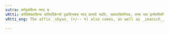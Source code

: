 ```yaml
---
sutra: वर्णदृढादिभ्यः ष्यञ् च
vRtti: वर्णविशेषवाचिभ्यः प्रातिपदिकेभ्यो दृढादिभ्यश्च ष्यञ् प्रत्ययो भवति, चकारादिमनिच्च, तस्य भाव इत्येतस्मिन्विषये ॥
vRtti_eng: The affix _shyan_ (+/-- य) also comes, as well as _imanich_, after a word denoting colour, and after the words _dridha_ &c, in the sense of 'nature thereof'.

---
```


